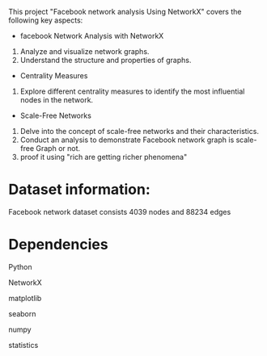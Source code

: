 This project "Facebook network analysis Using NetworkX" covers the following key aspects:

* facebook Network Analysis with NetworkX
1. Analyze and visualize network graphs.
2. Understand the structure and properties of graphs.

* Centrality Measures
1. Explore different centrality measures to identify the most influential nodes in the network.

* Scale-Free Networks
1. Delve into the concept of scale-free networks and their characteristics.
2. Conduct an analysis to demonstrate Facebook network graph is scale-free Graph or not.
3. proof it using "rich are getting richer phenomena"

# Dataset information:
Facebook network dataset consists 4039 nodes and 88234 edges

# Dependencies

Python

NetworkX

matplotlib

seaborn

numpy

statistics

